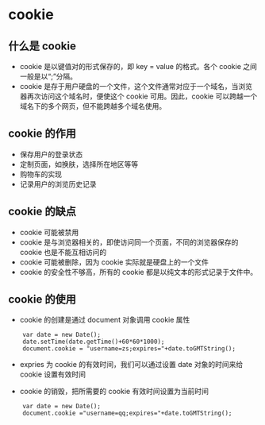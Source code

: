 # cookie
## 什么是 cookie
 - cookie 是以键值对的形式保存的，即 key = value 的格式。各个 cookie 之间一般是以“;”分隔。
 - cookie 是存于用户硬盘的一个文件，这个文件通常对应于一个域名，当浏览器再次访问这个域名时，便使这个 cookie 可用。因此，cookie 可以跨越一个域名下的多个网页，但不能跨越多个域名使用。 

## cookie 的作用
 - 保存用户的登录状态
 - 定制页面，如换肤，选择所在地区等等
 - 购物车的实现
 - 记录用户的浏览历史记录

## cookie 的缺点
 - cookie 可能被禁用
 - cookie 是与浏览器相关的，即使访问同一个页面，不同的浏览器保存的 cookie 也是不能互相访问的
 - cookie 可能被删除，因为 cookie 实际就是硬盘上的一个文件
 - cookie 的安全性不够高，所有的 cookie 都是以纯文本的形式记录于文件中。

## cookie 的使用
 - cookie 的创建是通过 document 对象调用 cookie 属性

```
    var date = new Date();
    date.setTime(date.getTime()+60*60*1000);
    document.cookie = "username=zs;expires="+date.toGMTString();
```

 - expries 为 cookie 的有效时间，我们可以通过设置 date 对象的时间来给 cookie 设置有效时间

 - cookie 的销毁，把所需要的 cookie 有效时间设置为当前时间

```
    var date = new Date();
    document.cookie ="username=qq;expires="+date.toGMTString();
```
